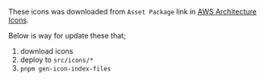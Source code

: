 These icons was downloaded from `Asset Package` link in [AWS Architecture Icons](https://aws.amazon.com/architecture/icons/).

Below is way for update these that;

1. download icons
1. deploy to `src/icons/*`
1. `pnpm gen-icon-index-files`
